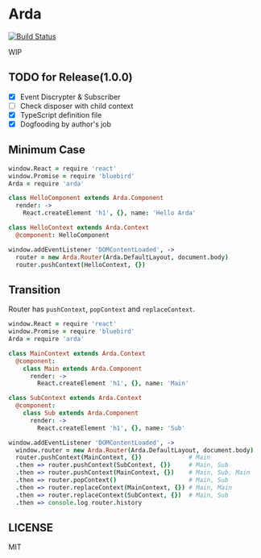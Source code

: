 # Arda

[![Build Status](https://drone.io/github.com/mizchi/arda/status.png)](https://drone.io/github.com/mizchi/arda/latest)

WIP

## TODO for Release(1.0.0)

- [x] Event Discrypter & Subscriber
- [ ] Check disposer with child context
- [x] TypeScript definition file
- [x] Dogfooding by author's job

## Minimum Case

```coffee
window.React = require 'react'
window.Promise = require 'bluebird'
Arda = require 'arda'

class HelloComponent extends Arda.Component
  render: ->
    React.createElement 'h1', {}, name: 'Hello Arda'

class HelloContext extends Arda.Context
  @component: HelloComponent

window.addEventListener 'DOMContentLoaded', ->
  router = new Arda.Router(Arda.DefaultLayout, document.body)
  router.pushContext(HelloContext, {})
```

## Transition

Router has `pushContext`, `popContext` and `replaceContext`.

```coffee
window.React = require 'react'
window.Promise = require 'bluebird'
Arda = require 'arda'

class MainContext extends Arda.Context
  @component:
    class Main extends Arda.Component
      render: ->
        React.createElement 'h1', {}, name: 'Main'

class SubContext extends Arda.Context
  @component:
    class Sub extends Arda.Component
      render: ->
        React.createElement 'h1', {}, name: 'Sub'

window.addEventListener 'DOMContentLoaded', ->
  window.router = new Arda.Router(Arda.DefaultLayout, document.body)
  router.pushContext(MainContext, {})             # Main
  .then => router.pushContext(SubContext, {})     # Main, Sub
  .then => router.pushContext(MainContext, {})    # Main, Sub, Main
  .then => router.popContext()                    # Main, Sub
  .then => router.replaceContext(MainContext, {}) # Main, Main
  .then => router.replaceContext(SubContext, {})  # Main, Sub
  .then => console.log router.history
```

## LICENSE

MIT

